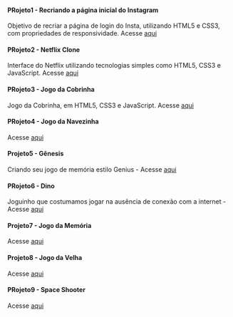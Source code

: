 #### PRojeto1 - Recriando a página inicial do Instagram
Objetivo de recriar a página de login do Insta, utilizando HTML5 e CSS3, com propriedades de responsividade. Acesse [aqui](https://douglasbarcellos.github.io/dio-frontend/HTML-Web-Developer_DIO/Projetos/1-Recriando-pagina-do-insta/)

#### PRojeto2 - Netflix Clone
Interface do Netflix utilizando tecnologias simples como HTML5, CSS3 e JavaScript. Acesse [aqui](https://douglasbarcellos.github.io/dio-frontend/HTML-Web-Developer_DIO/Projetos/2-netflix-clone/)

#### PRojeto3 - Jogo da Cobrinha
Jogo da Cobrinha, em HTML5, CSS3 e JavaScript. Acesse [aqui](https://douglasbarcellos.github.io/dio-frontend/HTML-Web-Developer_DIO/Projetos/3-jogo_da_cobrinha/)

#### PRojeto4 - Jogo da Navezinha
Acesse [aqui](https://douglasbarcellos.github.io/dio-frontend/JavaScript-Game-Developer_DIO/Projetos/3-jogo-da-navezinha/)

#### Projeto5 - Gênesis
Criando seu jogo de memória estilo Genius - Acesse [aqui](https://douglasbarcellos.github.io/dio-frontend/JavaScript-Game-Developer_DIO/Projetos/4-genesis) 

#### PRojeto6 - Dino
Joguinho que costumamos jogar na ausência de conexão com a internet - Acesse [aqui](https://douglasbarcellos.github.io/dio-frontend/JavaScript-Game-Developer_DIO/Projetos/5-dino/)

#### Projeto7 - Jogo da Memória
Acesse [aqui](https://douglasbarcellos.github.io/dio-frontend/JavaScript-Game-Developer_DIO/Projetos/6-jogo-da-memoria/)

#### Projeto8 - Jogo da Velha
Acesse [aqui](https://douglasbarcellos.github.io/dio-frontend/JavaScript-Game-Developer_DIO/Projetos/7-jogo-da-velha/)

#### PRojeto9 - Space Shooter
Acesse [aqui](https://douglasbarcellos.github.io/dio-frontend/JavaScript-Game-Developer_DIO/Projetos/8-space-shooter/)